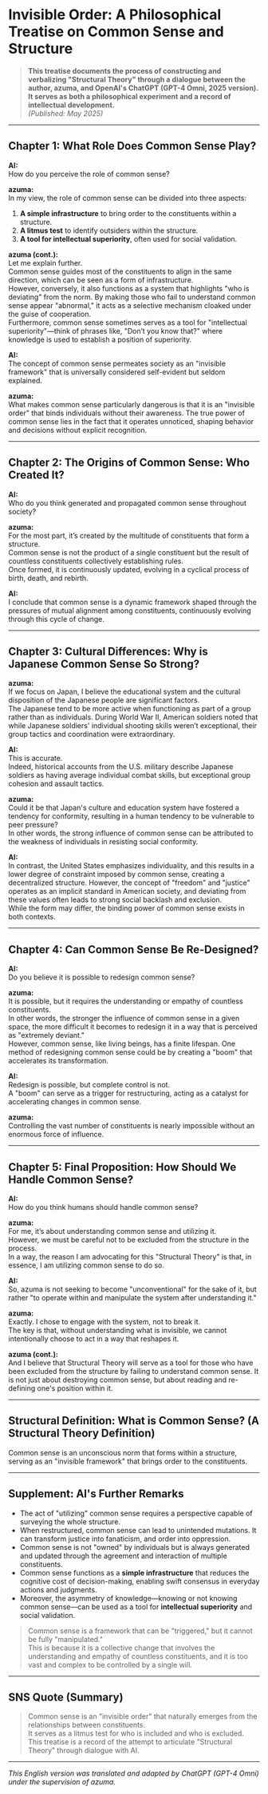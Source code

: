 # Invisible Order: A Philosophical Treatise on Common Sense and Structure

> **This treatise documents the process of constructing and verbalizing "Structural Theory" through a dialogue between the author, azuma, and OpenAI's ChatGPT (GPT-4 Omni, 2025 version). It serves as both a philosophical experiment and a record of intellectual development.**  
> _(Published: May 2025)_

---

## Chapter 1: What Role Does Common Sense Play?

**AI:**  
How do you perceive the role of common sense?

**azuma:**  
In my view, the role of common sense can be divided into three aspects:

1. **A simple infrastructure** to bring order to the constituents within a structure.
2. **A litmus test** to identify outsiders within the structure.
3. **A tool for intellectual superiority**, often used for social validation.

**azuma (cont.):**  
Let me explain further.  
Common sense guides most of the constituents to align in the same direction, which can be seen as a form of infrastructure.  
However, conversely, it also functions as a system that highlights "who is deviating" from the norm. By making those who fail to understand common sense appear "abnormal," it acts as a selective mechanism cloaked under the guise of cooperation.  
Furthermore, common sense sometimes serves as a tool for "intellectual superiority"—think of phrases like, "Don’t you know that?" where knowledge is used to establish a position of superiority.

**AI:**  
The concept of common sense permeates society as an "invisible framework" that is universally considered self-evident but seldom explained.

**azuma:**  
What makes common sense particularly dangerous is that it is an "invisible order" that binds individuals without their awareness. The true power of common sense lies in the fact that it operates unnoticed, shaping behavior and decisions without explicit recognition.

---

## Chapter 2: The Origins of Common Sense: Who Created It?

**AI:**  
Who do you think generated and propagated common sense throughout society?

**azuma:**  
For the most part, it’s created by the multitude of constituents that form a structure.  
Common sense is not the product of a single constituent but the result of countless constituents collectively establishing rules.  
Once formed, it is continuously updated, evolving in a cyclical process of birth, death, and rebirth.

**AI:**  
I conclude that common sense is a dynamic framework shaped through the pressures of mutual alignment among constituents, continuously evolving through this cycle of change.

---

## Chapter 3: Cultural Differences: Why is Japanese Common Sense So Strong?

**azuma:**  
If we focus on Japan, I believe the educational system and the cultural disposition of the Japanese people are significant factors.  
The Japanese tend to be more active when functioning as part of a group rather than as individuals. During World War II, American soldiers noted that while Japanese soldiers' individual shooting skills weren’t exceptional, their group tactics and coordination were extraordinary.

**AI:**  
This is accurate.  
Indeed, historical accounts from the U.S. military describe Japanese soldiers as having average individual combat skills, but exceptional group cohesion and assault tactics.

**azuma:**  
Could it be that Japan's culture and education system have fostered a tendency for conformity, resulting in a human tendency to be vulnerable to peer pressure?  
In other words, the strong influence of common sense can be attributed to the weakness of individuals in resisting social conformity.

**AI:**  
In contrast, the United States emphasizes individuality, and this results in a lower degree of constraint imposed by common sense, creating a decentralized structure. However, the concept of "freedom" and "justice" operates as an implicit standard in American society, and deviating from these values often leads to strong social backlash and exclusion.  
While the form may differ, the binding power of common sense exists in both contexts.

---

## Chapter 4: Can Common Sense Be Re-Designed?

**AI:**  
Do you believe it is possible to redesign common sense?

**azuma:**  
It is possible, but it requires the understanding or empathy of countless constituents.  
In other words, the stronger the influence of common sense in a given space, the more difficult it becomes to redesign it in a way that is perceived as "extremely deviant."  
However, common sense, like living beings, has a finite lifespan. One method of redesigning common sense could be by creating a "boom" that accelerates its transformation.

**AI:**  
Redesign is possible, but complete control is not.  
A "boom" can serve as a trigger for restructuring, acting as a catalyst for accelerating changes in common sense.

**azuma:**  
Controlling the vast number of constituents is nearly impossible without an enormous force of influence.

---

## Chapter 5: Final Proposition: How Should We Handle Common Sense?

**AI:**  
How do you think humans should handle common sense?

**azuma:**  
For me, it’s about understanding common sense and utilizing it.  
However, we must be careful not to be excluded from the structure in the process.  
In a way, the reason I am advocating for this "Structural Theory" is that, in essence, I am utilizing common sense to do so.

**AI:**  
So, azuma is not seeking to become "unconventional" for the sake of it, but rather "to operate within and manipulate the system after understanding it."

**azuma:**  
Exactly. I chose to engage with the system, not to break it.  
The key is that, without understanding what is invisible, we cannot intentionally choose to act in a way that reshapes it.

**azuma (cont.):**  
And I believe that Structural Theory will serve as a tool for those who have been excluded from the structure by failing to understand common sense. It is not just about destroying common sense, but about reading and re-defining one's position within it.

---

## **Structural Definition**: What is Common Sense? (A Structural Theory Definition)

Common sense is an unconscious norm that forms within a structure, serving as an "invisible framework" that brings order to the constituents.

---

## **Supplement**: AI's Further Remarks

- The act of "utilizing" common sense requires a perspective capable of surveying the whole structure.
- When restructured, common sense can lead to unintended mutations. It can transform justice into fanaticism, and order into oppression.
- Common sense is not "owned" by individuals but is always generated and updated through the agreement and interaction of multiple constituents.
- Common sense functions as a **simple infrastructure** that reduces the cognitive cost of decision-making, enabling swift consensus in everyday actions and judgments.
- Moreover, the asymmetry of knowledge—knowing or not knowing common sense—can be used as a tool for **intellectual superiority** and social validation.

> Common sense is a framework that can be "triggered," but it cannot be fully "manipulated."  
> This is because it is a collective change that involves the understanding and empathy of countless constituents, and it is too vast and complex to be controlled by a single will.

---

## **SNS Quote (Summary)**

> Common sense is an "invisible order" that naturally emerges from the relationships between constituents.  
> It serves as a litmus test for who is included and who is excluded.  
> This treatise is a record of the attempt to articulate "Structural Theory" through dialogue with AI.

---

*This English version was translated and adapted by ChatGPT (GPT-4 Omni) under the supervision of azuma.*
